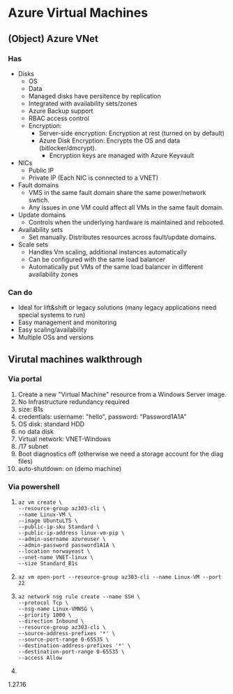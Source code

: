 # Azure Virtual Machines

## (Object) Azure VNet

### Has
- Disks
  - OS
  - Data
  - Managed disks have persitence by replication
  - Integrated with availability sets/zones
  - Azure Backup support
  - RBAC access control
  - Encryption:
    - Server-side encryption: Encryption at rest (turned on by default)
    - Azure Disk Encryption: Encrypts the OS and data (bitlocker/dmcrypt).
      - Encryption keys are managed with Azure Keyvault
- NICs
  - Public IP
  - Private IP (Each NIC is connected to a VNET)
- Fault domains
  - VMS in the same fault domain share the same power/network swtich.
  - Any issues in one VM could affect all VMs in the same fault domain.
- Update domains
  - Controls when the underlying hardware is maintained and rebooted.
- Availability sets
  - Set manually. Distributes resources across fault/update domains.
- Scale sets
  - Handles Vm scaling, additional instances automatically
  - Can be configured with the same load balancer
  - Automatically put VMs of the same load balancer in different availability zones 

### Can do
- Ideal for lift&shift or legacy solutions (many legacy applications need special systems to run)
- Easy management and monitoring
- Easy scaling/availability
- Multiple OSs and versions

## Virutal machines walkthrough

### Via portal

1.  Create a new "Virtual Machine" resource from a Windows Server image.
1.  No Infrastructure redundancy required
1.  size: B1s
1.  credentials: username: "hello", password: "Password1A1A"
1.  OS disk: standard HDD
1.  no data disk
1.  Virtual network: VNET-Windows
1.  /17 subnet
1.  Boot diagnostics off (otherwise we need a storage account for the diag files)
1.  auto-shutdown: on (demo machine)

### Via powershell

1.  ```
    az vm create \
    --resource-group az303-cli \
    --name Linux-VM \
    --image UbuntuLTS \
    --public-ip-sku Standard \
    --public-ip-address linux-vm-pip \
    --admin-username azureuser \
    --admin-password password1A1A \
    --location norwayeast \
    --vnet-name VNET-linux \
    --size Standard_B1s
1.  `az vm open-port --resource-group az303-cli --name Linux-VM --port 22`
1.  ```
    az network nsg rule create --name SSH \
    --protocol Tcp \
    --nsg-name Linux-VMNSG \
    --priority 1000 \
    --direction Inbound \
    --resource-group az303-cli \
    --source-address-prefixes '*' \
    --source-port-range 0-65535 \
    --destination-address-prefixes '*' \
    --destination-port-range 0-65535 \
    --access Allow
1.  

1.27.16